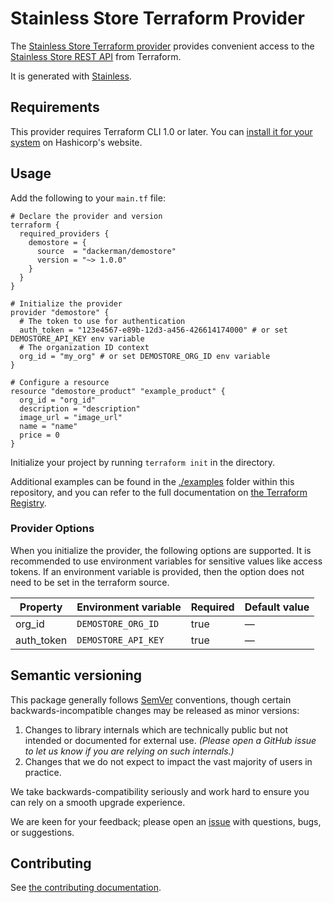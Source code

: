 # Stainless Store Terraform Provider

The [Stainless Store Terraform provider](https://registry.terraform.io/providers/dackerman/demostore/latest/docs) provides convenient access to
the [Stainless Store REST API](https://docs.dackerman-store.com) from Terraform.

It is generated with [Stainless](https://www.stainless.com/).

## Requirements

This provider requires Terraform CLI 1.0 or later. You can [install it for your system](https://developer.hashicorp.com/terraform/install)
on Hashicorp's website.

## Usage

Add the following to your `main.tf` file:

<!-- x-release-please-start-version -->

```hcl
# Declare the provider and version
terraform {
  required_providers {
    demostore = {
      source  = "dackerman/demostore"
      version = "~> 1.0.0"
    }
  }
}

# Initialize the provider
provider "demostore" {
  # The token to use for authentication
  auth_token = "123e4567-e89b-12d3-a456-426614174000" # or set DEMOSTORE_API_KEY env variable
  # The organization ID context
  org_id = "my_org" # or set DEMOSTORE_ORG_ID env variable
}

# Configure a resource
resource "demostore_product" "example_product" {
  org_id = "org_id"
  description = "description"
  image_url = "image_url"
  name = "name"
  price = 0
}
```

<!-- x-release-please-end -->

Initialize your project by running `terraform init` in the directory.

Additional examples can be found in the [./examples](./examples) folder within this repository, and you can
refer to the full documentation on [the Terraform Registry](https://registry.terraform.io/providers/dackerman/demostore/latest/docs).

### Provider Options

When you initialize the provider, the following options are supported. It is recommended to use environment variables for sensitive values like access tokens.
If an environment variable is provided, then the option does not need to be set in the terraform source.

| Property   | Environment variable | Required | Default value |
| ---------- | -------------------- | -------- | ------------- |
| org_id     | `DEMOSTORE_ORG_ID`   | true     | —             |
| auth_token | `DEMOSTORE_API_KEY`  | true     | —             |

## Semantic versioning

This package generally follows [SemVer](https://semver.org/spec/v2.0.0.html) conventions, though certain backwards-incompatible changes may be released as minor versions:

1. Changes to library internals which are technically public but not intended or documented for external use. _(Please open a GitHub issue to let us know if you are relying on such internals.)_
2. Changes that we do not expect to impact the vast majority of users in practice.

We take backwards-compatibility seriously and work hard to ensure you can rely on a smooth upgrade experience.

We are keen for your feedback; please open an [issue](https://www.github.com/dackerman/terraform-provider-demostore/issues) with questions, bugs, or suggestions.

## Contributing

See [the contributing documentation](./CONTRIBUTING.md).
